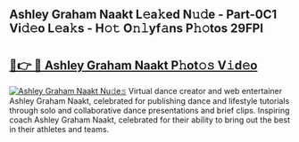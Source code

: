 ## Ashley Graham Naakt L𝚎a𝚔ed N𝚞𝚍e - Part-0C1 Vi𝚍𝚎o L𝚎a𝚔s - H𝚘𝚝 O𝚗𝚕yf𝚊ns P𝚑𝚘tos 29FPl

# <h2><a href="http://kf6e7q.oniu.top/?m=Ashley+Graham+Naakt">🔗👉 🔴 Ashley Graham Naakt P𝚑ot𝚘𝚜 V𝚒d𝚎o</a></h2>

[![Ashley Graham Naakt Nu𝚍e𝚜](https://i.imgur.com/0qMVB7G.gif)](http://kf6e7q.oniu.top/?m=Ashley+Graham+Naakt)
Virtual dance creator and web entertainer Ashley Graham Naakt, celebrated for publishing dance and lifestyle tutorials through solo and collaborative dance presentations and brief clips. Inspiring coach Ashley Graham Naakt, celebrated for their ability to bring out the best in their athletes and teams.  
